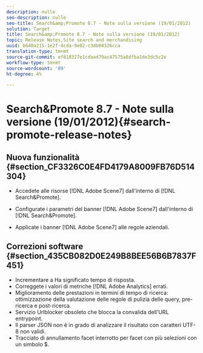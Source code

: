 ```yaml
---
description: nulle
seo-description: nulle
seo-title: Search&amp;Promote 8.7 - Note sulla versione (19/01/2012)
solution: Target
title: Search&amp;Promote 8.7 - Note sulla versione (19/01/2012)
topic: Release Notes,Site search and merchandising
uuid: b640a215-1e2f-4cda-9e02-c3db04326cca
translation-type: tm+mt
source-git-commit: ef818327e1cdaad79ac47575a8dfba1de3dc5c2e
workflow-type: tm+mt
source-wordcount: '89'
ht-degree: 4%

---
```



# Search&amp;Promote 8.7 - Note sulla versione (19/01/2012){#search-promote-release-notes}

## Nuova funzionalità {#section_CF3326C0E4FD4179A8009FB76D514304}

* Accedete alle risorse [!DNL Adobe Scene7] dall&#39;interno di [!DNL Search&Promote].
* Configurate i parametri del banner [!DNL Adobe Scene7] dall&#39;interno di [!DNL Search&Promote].

* Applicate i banner [!DNL Adobe Scene7] alle regole aziendali.

## Correzioni software {#section_435CB082D0E249B8BEE56B6B7837F451}

* Incrementare a Ha significato tempo di risposta.
* Correggete i valori di metriche [!DNL Adobe Analytics] errati.
* Miglioramento delle prestazioni in termini di tempo di ricerca: ottimizzazione della valutazione delle regole di pulizia delle query, pre-ricerca e post-ricerca.
* Servizio Urlblocker obsoleto che blocca la convalida dell&#39;URL entrypoint.
* Il parser JSON non è in grado di analizzare il risultato con caratteri UTF-8 non validi.
* Tracciato di annullamento facet interrotto per facet con più selezioni con un simbolo $.

